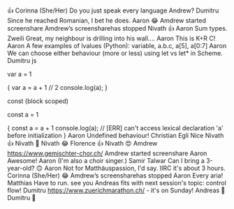 👍
Corinna (She/Her)
Do you just speak every language Andrew?
Dumitru
Since he reached Romanian, I bet he does.
Aaron
😂
⁨Amdrew⁩ started
screenshare
⁨Amdrew⁩’s
screensharehas stopped
Nivath
👍
Aaron
Sum types.
Zweili
Great, my neighbour is drilling into his wall....
Aaron
This is K+R C!
Aaron
A few examples of lvalues (Python): variable, a.b.c, a[5], a[0:7]
Aaron
We can choose either behaviour (more or less) using let vs let* in Scheme.
Dumitru
js

var a = 1

{
var a = a + 1 // 2
console.log(a);
}

const (block scoped)

const a = 1

{
const a = a + 1
console.log(a); // [ERR] can't access lexical declaration 'a' before initialization
}
Aaron
Undefined behaviour!
Christian Egli
Nice
Nivath
👍
Nivath
🎉
Nivath
😂
Florence
👍
Nivath
😍
Amdrew
https://www.gemischter-chor.ch/
⁨Amdrew⁩ started
screenshare
Aaron
Awesome!
Aaron
(I'm also a choir singer.)
Samir Talwar
Can I bring a 3-year-old? 🙃
Aaron
Not for Matthäuspassion, I'd say. IIRC it's about 3 hours.
Corinna (She/Her)
😂
⁨Amdrew⁩’s
screensharehas stopped
Aaron
Every aria!
Matthias
Have to run. see you
Andreas
fits with next session's topic: control flow!
Dumitru
https://www.zuerichmarathon.ch/ - it's on Sunday!
Andreas
👏
Dumitru
👏
